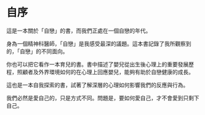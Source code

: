 # 自序

這是一本關於「自戀」的書，而我們正處在一個自戀的年代。

身為一個精神科醫師，「自戀」是我感受最深的議題。這本書記錄了我所觀察到的，「自戀」的不同面向。

你也可以把它看作一本育兒的書。書中描述了嬰兒從出生後心理上的重要發展歷程，照顧者及外界環境如何的在心理上回應嬰兒，能夠有助於自戀健康的成長。

這也是一本自我探索的書，試著了解深層的心理如何影響我們的反應與行為。

我們必然是愛自己的，只是方式不同。問題是，要如何愛自己，才不會愛到只剩下自己。